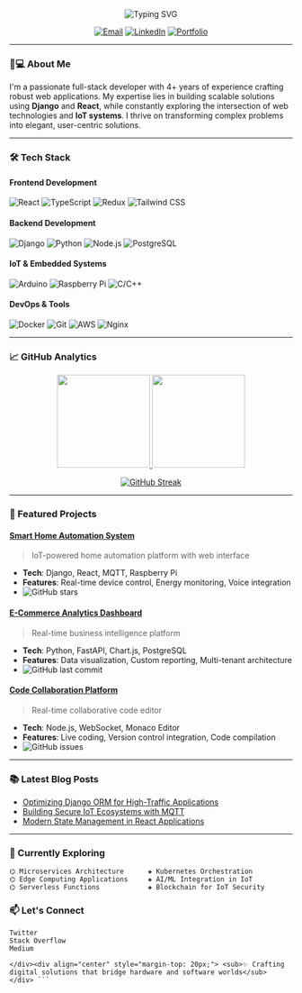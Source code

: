 <div align="center">
  <img src="https://readme-typing-svg.demolab.com?font=Fira+Code&weight=600&size=26&duration=4000&pause=1000&color=38BDF8&center=true&vCenter=true&width=435&lines=Hi+there+👋;I'm+Rajid+K+K;Full+Stack+Developer;IoT+Enthusiast;Problem+Solver" alt="Typing SVG" />

  [![Email](https://img.shields.io/badge/-kkrajid@gmail.com-38BDF8?style=flat&logo=gmail&logoColor=white)](mailto:kkrajid@gmail.com)
  [![LinkedIn](https://img.shields.io/badge/-LinkedIn-0A66C2?style=flat&logo=linkedin&logoColor=white)](https://linkedin.com/in/yourprofile)
  [![Portfolio](https://img.shields.io/badge/-Portfolio-38BDF8?style=flat&logo=react&logoColor=white)](https://your-portfolio-site.com)
</div>

---

### 👨💻 About Me

I'm a passionate full-stack developer with 4+ years of experience crafting robust web applications. My expertise lies in building scalable solutions using **Django** and **React**, while constantly exploring the intersection of web technologies and **IoT systems**. I thrive on transforming complex problems into elegant, user-centric solutions.

---

### 🛠️ Tech Stack

#### **Frontend Development**
![React](https://img.shields.io/badge/-React-38BDF8?logo=react&logoColor=white)
![TypeScript](https://img.shields.io/badge/-TypeScript-3178C6?logo=typescript&logoColor=white)
![Redux](https://img.shields.io/badge/-Redux-764ABC?logo=redux&logoColor=white)
![Tailwind CSS](https://img.shields.io/badge/-Tailwind-06B6D4?logo=tailwindcss&logoColor=white)

#### **Backend Development**
![Django](https://img.shields.io/badge/-Django-092E20?logo=django&logoColor=white)
![Python](https://img.shields.io/badge/-Python-3776AB?logo=python&logoColor=white)
![Node.js](https://img.shields.io/badge/-Node.js-339933?logo=node.js&logoColor=white)
![PostgreSQL](https://img.shields.io/badge/-PostgreSQL-4169E1?logo=postgresql&logoColor=white)

#### **IoT & Embedded Systems**
![Arduino](https://img.shields.io/badge/-Arduino-00979D?logo=arduino&logoColor=white)
![Raspberry Pi](https://img.shields.io/badge/-RPi-C51A4A?logo=raspberrypi&logoColor=white)
![C/C++](https://img.shields.io/badge/-C/C++-00599C?logo=c%2B%2B&logoColor=white)

#### **DevOps & Tools**
![Docker](https://img.shields.io/badge/-Docker-2496ED?logo=docker&logoColor=white)
![Git](https://img.shields.io/badge/-Git-F05032?logo=git&logoColor=white)
![AWS](https://img.shields.io/badge/-AWS-232F3E?logo=amazonaws&logoColor=white)
![Nginx](https://img.shields.io/badge/-Nginx-009639?logo=nginx&logoColor=white)

---

### 📈 GitHub Analytics

<div align="center">
  
  <a href="https://github.com/kkrajid">
    <img height="165" src="https://github-readme-stats.vercel.app/api?username=kkrajid&show_icons=true&theme=transparent&hide_border=true&bg_color=00000000&text_color=38BDF8&icon_color=38BDF8&hide_title=true" />
    <img height="165" src="https://github-readme-stats.vercel.app/api/top-langs/?username=kkrajid&layout=compact&theme=transparent&hide_border=true&bg_color=00000000&text_color=38BDF8&hide_title=true" />
  </a>

  [![GitHub Streak](https://streak-stats.demolab.com?user=kkrajid&theme=dark&background=00000000&border=38BDF8&stroke=38BDF8&ring=38BDF8&fire=38BDF8&currStreakNum=FFFFFF&sideNums=38BDF8&currStreakLabel=38BDF8&sideLabels=38BDF8&dates=6B7280)](https://git.io/streak-stats)

</div>

---

### 🚀 Featured Projects

#### [Smart Home Automation System](https://github.com/kkrajid/smart-home)
> IoT-powered home automation platform with web interface
- **Tech**: Django, React, MQTT, Raspberry Pi
- **Features**: Real-time device control, Energy monitoring, Voice integration
- ![GitHub stars](https://img.shields.io/github/stars/kkrajid/smart-home?style=flat&color=38BDF8)

#### [E-Commerce Analytics Dashboard](https://github.com/kkrajid/ecom-analytics)
> Real-time business intelligence platform
- **Tech**: Python, FastAPI, Chart.js, PostgreSQL
- **Features**: Data visualization, Custom reporting, Multi-tenant architecture
- ![GitHub last commit](https://img.shields.io/github/last-commit/kkrajid/ecom-analytics?style=flat&color=38BDF8)

#### [Code Collaboration Platform](https://github.com/kkrajid/code-collab)
> Real-time collaborative code editor
- **Tech**: Node.js, WebSocket, Monaco Editor
- **Features**: Live coding, Version control integration, Code compilation
- ![GitHub issues](https://img.shields.io/github/issues/kkrajid/code-collab?style=flat&color=38BDF8)

---

### 📚 Latest Blog Posts
<!-- Replace with actual blog post links -->
- [Optimizing Django ORM for High-Traffic Applications](https://your-blog.com)
- [Building Secure IoT Ecosystems with MQTT](https://your-blog.com)
- [Modern State Management in React Applications](https://your-blog.com)

---

### 📌 Currently Exploring

```text
⌬ Microservices Architecture      ◈ Kubernetes Orchestration
⌬ Edge Computing Applications     ◈ AI/ML Integration in IoT
⌬ Serverless Functions            ◈ Blockchain for IoT Security
```
### 📫 Let's Connect
```<div align="center">
Twitter
Stack Overflow
Medium

</div><div align="center" style="margin-top: 20px;"> <sub>✨ Crafting digital solutions that bridge hardware and software worlds</sub> </div> ```
